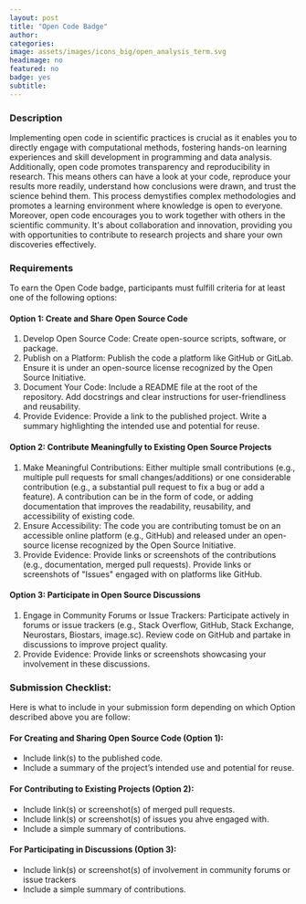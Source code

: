 ```yaml
---
layout: post
title: "Open Code Badge"
author:
categories:
image: assets/images/icons_big/open_analysis_term.svg
headimage: no
featured: no
badge: yes
subtitle:
---
```

<style>
orange {
  color: rgba(254, 200, 89, 1);
  font-weight: bold;
}
</style>

### Description
Implementing open code in scientific practices is crucial as it enables you to directly engage with computational methods, fostering hands-on learning experiences and skill development in programming and data analysis. 
Additionally, open code promotes transparency and reproducibility in research. This means others can have a look at your code, reproduce your results more readily,  understand how conclusions were drawn, and trust the science behind them. This process demystifies complex methodologies and promotes a learning environment where knowledge is open to everyone.
Moreover, open code encourages you to work together with others in the scientific community. It's about collaboration and innovation, providing you with opportunities to contribute to research projects and share your own discoveries effectively.

### Requirements
To earn the Open Code badge, participants must fulfill criteria for at least one of the following options:

#### Option 1: Create and Share Open Source Code
1. Develop Open Source Code: Create open-source scripts, software, or package.
2. Publish on a Platform: Publish the code a platform like GitHub or GitLab. Ensure it is under an open-source license recognized by the Open Source Initiative.
3. Document Your Code: Include a README file at the root of the repository. Add docstrings and clear instructions for user-friendliness and reusability.
4. Provide Evidence: Provide a link to the published project. Write a summary highlighting the intended use and potential for reuse.

#### Option 2: Contribute Meaningfully to Existing Open Source Projects
1. Make Meaningful Contributions: Either multiple small contributions (e.g., multiple pull requests for small changes/additions) or one considerable contribution (e.g., a substantial pull request to fix a bug or add a feature). A contribution can be in the form of code, or adding documentation that improves the readability, reusability, and accessibility of existing code.
2. Ensure Accessibility: The code you are contributing tomust be on an accessible online platform (e.g., GitHub) and released under an open-source license recognized by the Open Source Initiative.
3. Provide Evidence: Provide links or screenshots of the contributions (e.g., documentation, merged pull requests). Provide links or screenshots of "Issues" engaged with on platforms like GitHub.

#### Option 3: Participate in Open Source Discussions
1. Engage in Community Forums or Issue Trackers: Participate actively in forums or issue trackers (e.g., Stack Overflow, GitHub, Stack Exchange, Neurostars, Biostars, image.sc). Review code on GitHub and partake in discussions to improve project quality.
2. Provide Evidence: Provide links or screenshots showcasing your involvement in these discussions.

### Submission Checklist:
Here is what to include in your submission form depending on which Option described above you are follow:

#### For Creating and Sharing Open Source Code (Option 1):
* Include link(s) to the published code.
* Include a summary of the project’s intended use and potential for reuse.

#### For Contributing to Existing Projects (Option 2):
* Include link(s) or screenshot(s) of merged pull requests.
* Include link(s) or screenshot(s) of issues you ahve engaged with.
* Include a simple summary of contributions.
 
#### For Participating in Discussions (Option 3):
* Include link(s) or screenshot(s) of involvement in community forums or issue trackers
* Include a simple summary of contributions.
